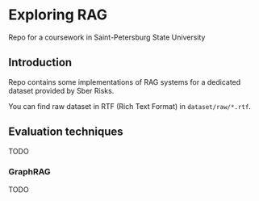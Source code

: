 # Exploring RAG

Repo for a coursework in Saint-Petersburg State University

## Introduction

Repo contains some implementations of RAG systems for a dedicated dataset provided by Sber Risks. 

You can find raw dataset in RTF (Rich Text Format) in  ```dataset/raw/*.rtf```.


## Evaluation techniques

TODO

### GraphRAG

TODO